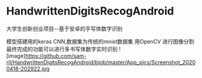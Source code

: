 # HandwrittenDigitsRecogAndroid
大学生创新创业项目--基于安卓的手写体数字识别

模型搭建用的keras CNN,数据集为传统的mnist数据集
用OpenCV 进行图像分割
最终完成的功能可以进行多书写体数字实时识别
![image]https://github.com/sam-rjl/HandwrittenDigitsRecogAndroid/blob/master/App_pics/Screenshot_20200418-202922.jpg
